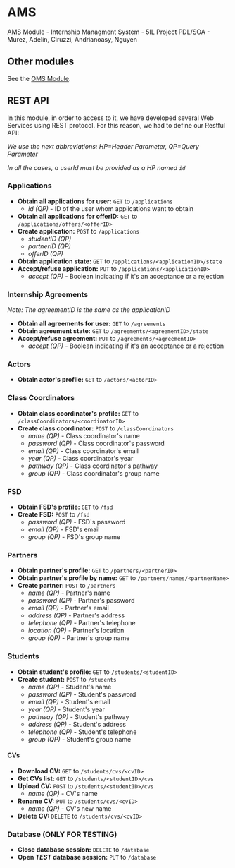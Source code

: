# AMS
AMS Module - Internship Managment System - 5IL Project PDL/SOA - Murez, Adelin, Ciruzzi, Andrianoasy, Nguyen

## Other modules
See the [OMS Module](https://github.com/pierromumu/PartnerOffers).

## REST API
In this module, in order to access to it, we have developed several Web Services using REST protocol. For this reason, we had to define our Restful API:

_We use the next abbreviations: HP=Header Parameter, QP=Query Parameter_

_In all the cases, a userId must be provided as a HP named `id`_

### Applications
  - **Obtain all applications for user:** `GET` to `/applications`
    + _id (QP)_ - ID of the user whom applications want to obtain
  - **Obtain all applications for offerID:** `GET` to `/applications/offers/<offerID>`
  - **Create application:** `POST` to `/applications`
    + _studentID (QP)_
    + _partnerID (QP)_
    + _offerID (QP)_
  - **Obtain application state:** `GET` to `/applications/<applicationID>/state`
  - **Accept/refuse application:** `PUT` to `/applications/<applicationID>`
    + _accept (QP)_ - Boolean indicating if it's an acceptance or a rejection

### Internship Agreements
  _Note: The agreementID is the same as the applicationID_
  - **Obtain all agreements for user:** `GET` to `/agreements`
  - **Obtain agreement state:** `GET` to `/agreements/<agreementID>/state`
  - **Accept/refuse agreement:** `PUT` to `/agreements/<agreementID>`
    + _accept (QP)_ - Boolean indicating if it's an acceptance or a rejection

### Actors
  - **Obtain actor's profile:** `GET` to `/actors/<actorID>`

### Class Coordinators
  - **Obtain class coordinator's profile:** `GET` to `/classCoordinators/<coordinatorID>`
  - **Create class coordinator:** `POST` to `/classCoordinators`
    + _name (QP)_ - Class coordinator's name
    + _password (QP)_ - Class coordinator's password
    + _email (QP)_ - Class coordinator's email
    + _year (QP)_ - Class coordinator's year
    + _pathway (QP)_ - Class coordinator's pathway
    + _group (QP)_ - Class coordinator's group name

### FSD
  - **Obtain FSD's profile:** `GET` to `/fsd`
  - **Create FSD:** `POST` to `/fsd`
    + _password (QP)_ - FSD's password
    + _email (QP)_ - FSD's email
    + _group (QP)_ - FSD's group name

### Partners
  - **Obtain partner's profile:** `GET` to `/partners/<partnerID>`
  - **Obtain partner's profile by name:** `GET` to `/partners/names/<partnerName>`
  - **Create partner:** `POST` to `/partners`
    + _name (QP)_ - Partner's name
    + _password (QP)_ - Partner's password
    + _email (QP)_ - Partner's email
    + _address (QP)_ - Partner's address
    + _telephone (QP)_ - Partner's telephone
    + _location (QP)_ - Partner's location
    + _group (QP)_ - Partner's group name

### Students
  - **Obtain student's profile:** `GET` to `/students/<studentID>`
  - **Create student:** `POST` to `/students`
    + _name (QP)_ - Student's name
    + _password (QP)_ - Student's password
    + _email (QP)_ - Student's email
    + _year (QP)_ - Student's year
    + _pathway (QP)_ - Student's pathway
    + _address (QP)_ - Student's address
    + _telephone (QP)_ - Student's telephone
    + _group (QP)_ - Student's group name

#### CVs
  - **Download CV:** `GET` to `/students/cvs/<cvID>`
  - **Get CVs list:** `GET` to `/students/<studentID>/cvs`
  - **Upload CV:** `POST` to `/students/<studentID>/cvs`
	+ _name (QP)_ - CV's name
  - **Rename CV:** `PUT` to `/students/cvs/<cvID>`
    + _name (QP)_ - CV's new name
  - **Delete CV:** `DELETE` to `/students/cvs/<cvID>`

### Database (ONLY FOR TESTING)
  - **Close database session:** `DELETE` to `/database`
  - **Open _TEST_ database session:** `PUT` to `/database`
